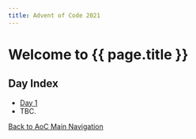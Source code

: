 ```yaml
---
title: Advent of Code 2021
---
```

# Welcome to {{ page.title }} 

## Day Index

- [Day 1](1)
- TBC.

[Back to AoC Main Navigation](../)